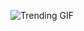 
<!-- GIF_SECTION -->
![Trending GIF](https://media1.giphy.com/media/v1.Y2lkPThiYjIxNzcycjJyeWw2bjVxZnEyNDdka3dwemhuMmV2NHZoenl4ZjdpeTRvNTJkaSZlcD12MV9naWZzX3NlYXJjaCZjdD1n/11ZSwQNWba4YF2/giphy.gif)
<!-- END_GIF_SECTION -->
